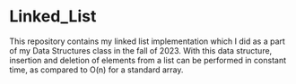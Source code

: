 # Linked_List
This repository contains my linked list implementation which I did as a part of my Data Structures class in the fall of 2023. 
With this data structure, insertion and deletion of elements from a list can be performed in constant time, as compared to O(n) for a standard array.
